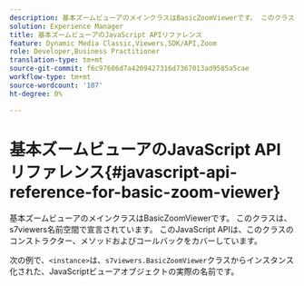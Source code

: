 ```yaml
---
description: 基本ズームビューアのメインクラスはBasicZoomViewerです。 このクラスは、s7viewers名前空間で宣言されています。 このJavaScript APIは、このクラスのコンストラクター、メソッドおよびコールバックをカバーしています。
solution: Experience Manager
title: 基本ズームビューアのJavaScript APIリファレンス
feature: Dynamic Media Classic,Viewers,SDK/API,Zoom
role: Developer,Business Practitioner
translation-type: tm+mt
source-git-commit: f6c97606d7a4209427316d7367013ad9585a5cae
workflow-type: tm+mt
source-wordcount: '107'
ht-degree: 0%

---
```



# 基本ズームビューアのJavaScript APIリファレンス{#javascript-api-reference-for-basic-zoom-viewer}

基本ズームビューアのメインクラスはBasicZoomViewerです。 このクラスは、s7viewers名前空間で宣言されています。 このJavaScript APIは、このクラスのコンストラクター、メソッドおよびコールバックをカバーしています。

次の例で、`<instance>`は、`s7viewers.BasicZoomViewer`クラスからインスタンス化された、JavaScriptビューアオブジェクトの実際の名前です。
